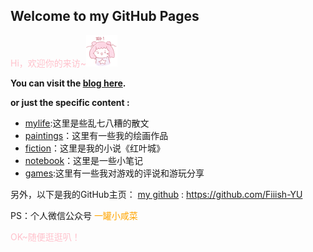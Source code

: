 
## Welcome to my GitHub Pages

<font color=pink>Hi，欢迎你的来访~</font>![](/assets/images/magical_star/a.png)

**You can visit the [blog here](https://fiiish-yu.github.io/).**

**or just the specific content :**

- [mylife](https://fiiish-yu.github.io/life/index):这里是些乱七八糟的散文
- [paintings](https://fiiish-yu.github.io/paintings/index)：这里有一些我的绘画作品
- [fiction](https://fiiish-yu.github.io/redleaf/index)：这里是我的小说《红叶城》
- [notebook](https://fiiish-yu.github.io/notebook/index)：这里是一些小笔记
- [games](https://fiiish-yu.github.io/games/index):这里有一些我对游戏的评说和游玩分享

另外，以下是我的GitHub主页：
[my github](https://github.com/Fiiish-YU) : https://github.com/Fiiish-YU

PS：个人微信公众号 <font color=orange>一罐小咸菜</font>

<font color=pink>OK~随便逛逛叭！</font>